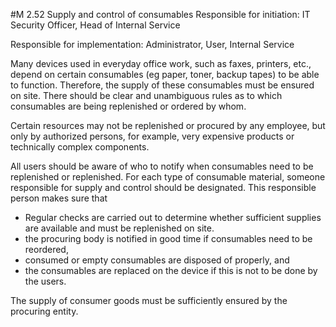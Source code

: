 #M 2.52 Supply and control of consumables
Responsible for initiation: IT Security Officer, Head of Internal Service

Responsible for implementation: Administrator, User, Internal Service

Many devices used in everyday office work, such as faxes, printers, etc., depend on certain consumables (eg paper, toner, backup tapes) to be able to function. Therefore, the supply of these consumables must be ensured on site. There should be clear and unambiguous rules as to which consumables are being replenished or ordered by whom.

Certain resources may not be replenished or procured by any employee, but only by authorized persons, for example, very expensive products or technically complex components.

All users should be aware of who to notify when consumables need to be replenished or replenished. For each type of consumable material, someone responsible for supply and control should be designated. This responsible person makes sure that

* Regular checks are carried out to determine whether sufficient supplies are available and must be replenished on site.
* the procuring body is notified in good time if consumables need to be reordered,
* consumed or empty consumables are disposed of properly, and
* the consumables are replaced on the device if this is not to be done by the users.


The supply of consumer goods must be sufficiently ensured by the procuring entity.



